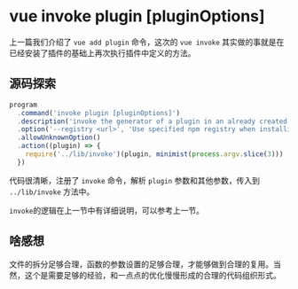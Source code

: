 # vue invoke plugin [pluginOptions]

上一篇我们介绍了 `vue add plugin` 命令，这次的 `vue invoke` 其实做的事就是在已经安装了插件的基础上再次执行插件中定义的方法。

## 源码探索

```js
program
  .command('invoke plugin [pluginOptions]')
  .description('invoke the generator of a plugin in an already created project')
  .option('--registry <url>', 'Use specified npm registry when installing dependencies (only for npm)')
  .allowUnknownOption()
  .action((plugin) => {
    require('../lib/invoke')(plugin, minimist(process.argv.slice(3)))
  })
```

代码很清晰，注册了 `invoke` 命令，解析 `plugin` 参数和其他参数，传入到 `../lib/invoke` 方法中。

`invoke`的逻辑在上一节中有详细说明，可以参考上一节。

## 啥感想

文件的拆分足够合理，函数的参数设置的足够合理，才能够做到合理的复用。当然，这个是需要足够的经验，和一点点的优化慢慢形成的合理的代码组织形式。